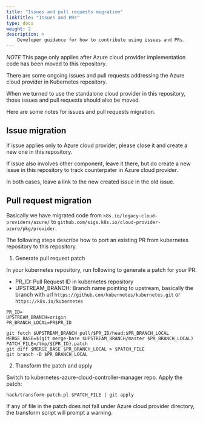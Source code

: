 ```yaml
---
title: "Issues and pull requests migration"
linkTitle: "Issues and PRs"
type: docs
weight: 2
description: >
    Developer guidance for how to contribute using issues and PRs.
---
```


*NOTE* This page only applies after Azure cloud provider implementation code has been moved to this repository.


There are some ongoing issues and pull requests addressing the Azure cloud provider in Kubernetes repository.

When we turned to use the standalone cloud provider in this repository, those issues and pull requests should also be moved.

Here are some notes for issues and pull requests migration.

## Issue migration

If issue applies only to Azure cloud provider, please close it and create a new one in this repository.

If issue also involves other component, leave it there, but do create a new issue in this repository to track counterpater in Azure cloud provider.

In both cases, leave a link to the new created issue in the old issue.

## Pull request migration

Basically we have migrated code from `k8s.io/legacy-cloud-providers/azure/` to `github.com/sigs.k8s.io/cloud-provider-azure/pkg/provider`.

The following steps describe how to port an existing PR from kubernetes repository to this repository.

1. Generate pull request patch

In your kubernetes repository, run following to generate a patch for your PR.
- PR_ID: Pull Request ID in kubernetes repository
- UPSTREAM_BRANCH: Branch name pointing to upstream, basically the branch with url `https://github.com/kubernetes/kubernetes.git` or `https://k8s.io/kubernetes`

```shell script
PR_ID=
UPSTREAM_BRANCH=origin
PR_BRANCH_LOCAL=PR$PR_ID

git fetch $UPSTREAM_BRANCH pull/$PR_ID/head:$PR_BRANCH_LOCAL
MERGE_BASE=$(git merge-base $UPSTREAM_BRANCH/master $PR_BRANCH_LOCAL)
PATCH_FILE=/tmp/${PR_ID}.patch
git diff $MERGE_BASE $PR_BRANCH_LOCAL > $PATCH_FILE
git branch -D $PR_BRANCH_LOCAL
```

2. Transform the patch and apply

Switch to kubernetes-azure-cloud-controller-manager repo.
Apply the patch:
```
hack/transform-patch.pl $PATCH_FILE | git apply
```

If any of file in the patch does not fall under Azure cloud provider directory, the transform script will prompt a warning.
